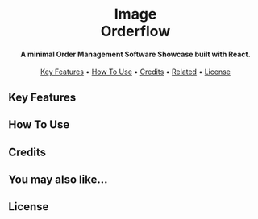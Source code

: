 <h1 align="center">
  <br>
  Image
  <br>
  Orderflow
  <br>
</h1>

<h4 align="center">A minimal Order Management Software Showcase built with React.</h4>

<p align="center">
  <a href="#key-features">Key Features</a> •
  <a href="#how-to-use">How To Use</a> •
  <a href="#credits">Credits</a> •
  <a href="#related">Related</a> •
  <a href="#license">License</a>
</p>

## Key Features

## How To Use

## Credits

## You may also like...

## License

